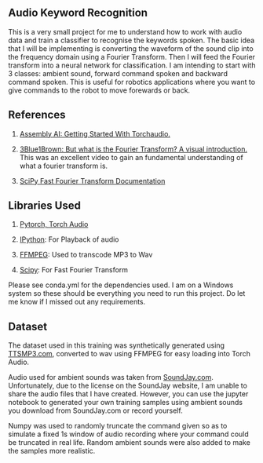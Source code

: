 ## Audio Keyword Recognition

This is a very small project for me to understand how to work with audio data and train a classifier to recognise the keywords spoken. The basic idea that I will be implementing is converting the waveform of the sound clip into the frequency domain using a Fourier Transform. Then I will feed the Fourier transform into a neural network for classification. I am intending to start with 3 classes: ambient sound, forward command spoken and backward command spoken. This is useful for robotics applications where you want to give commands to the robot to move forewards or back.  

## References

1. [Assembly AI: Getting Started With Torchaudio. ](https://www.youtube.com/watch?v=3mju52xBFK8)

2. [3Blue1Brown: But what is the Fourier Transform? A visual introduction. ](https://www.youtube.com/watch?v=spUNpyF58BY) This was an excellent video to gain an fundamental understanding of what a fourier transform is. 

3. [SciPy Fast Fourier Transform Documentation](https://docs.scipy.org/doc/scipy/tutorial/fft.html)

## Libraries Used

1. [Pytorch, Torch Audio](https://pytorch.org/audio/stable/index.html)

2. [IPython](https://ipython.org/): For Playback of audio

2. [FFMPEG](https://ffmpeg.org/): Used to transcode MP3 to Wav

3. [Scipy](https://scipy.org/): For Fast Fourier Transform

Please see conda.yml for the dependencies used. I am on a Windows system so these should be everything you need to run this project. Do let me know if I missed out any requirements.

## Dataset

The dataset used in this training was synthetically generated using [TTSMP3.com](https://ttsmp3.com/), converted to wav using FFMPEG for easy loading into Torch Audio.

Audio used for ambient sounds was taken from [SoundJay.com](https://www.soundjay.com/ambient-sounds.html). Unfortunately, due to the license on the SoundJay website, I am unable to share the audio files that I have created. However, you can use the jupyter notebook to generated your own training samples using ambient sounds you download from SoundJay.com or record yourself.

Numpy was used to randomly truncate the command given so as to simulate a fixed 1s window of audio recording where your command could be truncated in real life. Random ambient sounds were also added to make the samples more realistic. 